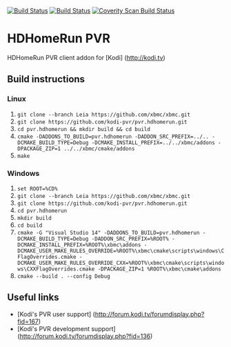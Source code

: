[![Build Status](https://travis-ci.org/kodi-pvr/pvr.hdhomerun.svg?branch=master)](https://travis-ci.org/kodi-pvr/pvr.hdhomerun)
[![Build Status](https://dev.azure.com/teamkodi/kodi-pvr/_apis/build/status/kodi-pvr.pvr.hdhomerun?branchName=Leia)](https://dev.azure.com/teamkodi/kodi-pvr/_build/latest?definitionId=61&branchName=Leia)
[![Coverity Scan Build Status](https://scan.coverity.com/projects/5120/badge.svg)](https://scan.coverity.com/projects/5120)

# HDHomeRun PVR

HDHomeRun PVR client addon for [Kodi] (http://kodi.tv)

## Build instructions

### Linux

1. `git clone --branch Leia https://github.com/xbmc/xbmc.git`
2. `git clone https://github.com/kodi-pvr/pvr.hdhomerun.git`
3. `cd pvr.hdhomerun && mkdir build && cd build`
4. `cmake -DADDONS_TO_BUILD=pvr.hdhomerun -DADDON_SRC_PREFIX=../.. -DCMAKE_BUILD_TYPE=Debug -DCMAKE_INSTALL_PREFIX=../../xbmc/addons -DPACKAGE_ZIP=1 ../../xbmc/cmake/addons`
5. `make`

### Windows 

1. `set ROOT=%CD%`
2. `git clone --branch Leia https://github.com/xbmc/xbmc.git`
3. `git clone https://github.com/kodi-pvr/pvr.hdhomerun.git`
4. `cd pvr.hdhomerun`
5. `mkdir build`
6. `cd build`
7. `cmake -G "Visual Studio 14" -DADDONS_TO_BUILD=pvr.hdhomerun -DCMAKE_BUILD_TYPE=Debug -DADDON_SRC_PREFIX=%ROOT% -DCMAKE_INSTALL_PREFIX=%ROOT%\xbmc\addons -DCMAKE_USER_MAKE_RULES_OVERRIDE=%ROOT%\xbmc\cmake\scripts\windows\CFlagOverrides.cmake -DCMAKE_USER_MAKE_RULES_OVERRIDE_CXX=%ROOT%\xbmc\cmake\scripts\windows\CXXFlagOverrides.cmake -DPACKAGE_ZIP=1 %ROOT%\xbmc\cmake\addons`
8. `cmake --build . --config Debug`

## Useful links

* [Kodi's PVR user support] (http://forum.kodi.tv/forumdisplay.php?fid=167)
* [Kodi's PVR development support] (http://forum.kodi.tv/forumdisplay.php?fid=136)
